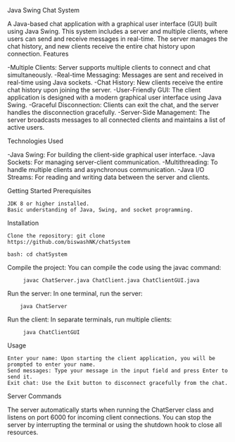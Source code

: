 Java Swing Chat System

A Java-based chat application with a graphical user interface (GUI) built using Java Swing. This system includes a server and multiple clients, where users can send and receive messages in real-time. The server manages the chat history, and new clients receive the entire chat history upon connection.
Features

-Multiple Clients: Server supports multiple clients to connect and chat simultaneously.
-Real-time Messaging: Messages are sent and received in real-time using Java sockets.
-Chat History: New clients receive the entire chat history upon joining the server.
-User-Friendly GUI: The client application is designed with a modern graphical user interface using Java Swing.
-Graceful Disconnection: Clients can exit the chat, and the server handles the disconnection gracefully.
-Server-Side Management: The server broadcasts messages to all connected clients and maintains a list of active users.

Technologies Used

-Java Swing: For building the client-side graphical user interface.
-Java Sockets: For managing server-client communication.
-Multithreading: To handle multiple clients and asynchronous communication.
-Java I/O Streams: For reading and writing data between the server and clients.

Getting Started
Prerequisites

    JDK 8 or higher installed.
    Basic understanding of Java, Swing, and socket programming.

Installation

    Clone the repository: git clone https://github.com/biswashNK/chatSystem

    bash: cd chatSystem



Compile the project: You can compile the code using the javac command:
```
     javac ChatServer.java ChatClient.java ChatClientGUI.java
```
Run the server: In one terminal, run the server:
```
    java ChatServer
```
Run the client: In separate terminals, run multiple clients:
```
     java ChatClientGUI
```
Usage

    Enter your name: Upon starting the client application, you will be prompted to enter your name.
    Send messages: Type your message in the input field and press Enter to send it.
    Exit chat: Use the Exit button to disconnect gracefully from the chat.

Server Commands

The server automatically starts when running the ChatServer class and listens on port 6000 for incoming client connections. You can stop the server by interrupting the terminal or using the shutdown hook to close all resources.
